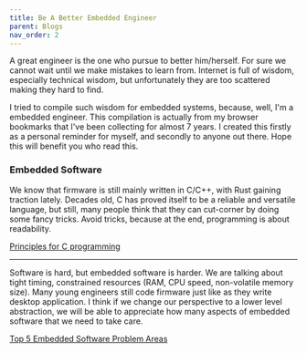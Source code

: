 ```yaml
---
title: Be A Better Embedded Engineer
parent: Blogs
nav_order: 2
---
```


A great engineer is the one who pursue to better him/herself. For sure we cannot
wait until we make mistakes to learn from. Internet is full of wisdom, especially
technical wisdom, but unfortunately they are too scattered making they hard to find.

I tried to compile such wisdom for embedded systems, because, well, I'm a embedded engineer. This compilation is actually from my browser bookmarks that I've been collecting for almost 7 years. I created this firstly as a personal reminder for myself, and secondly to anyone out there. Hope this will benefit you who read this.

### Embedded Software
We know that firmware is still mainly written in C/C++, with Rust gaining traction lately. Decades old, C has proved itself to be a reliable and versatile language, but still, many people think that they can cut-corner by doing some fancy tricks. Avoid tricks, because at the end, programming is about readability.

[Principles for C programming](https://drewdevault.com/2017/03/15/How-I-learned-to-stop-worrying-and-love-C.html)

***
Software is hard, but embedded software is harder. We are talking about tight timing, 
constrained resources (RAM, CPU speed, non-volatile memory size). Many young engineers still code firmware just like as they write desktop application. I think if we change our perspective to a lower level abstraction, we will be able to appreciate how many aspects of embedded software that we need to take care.

[Top 5 Embedded Software Problem Areas](https://betterembsw.blogspot.com/2016/05/top-5-embedded-software-problem-areas.html)